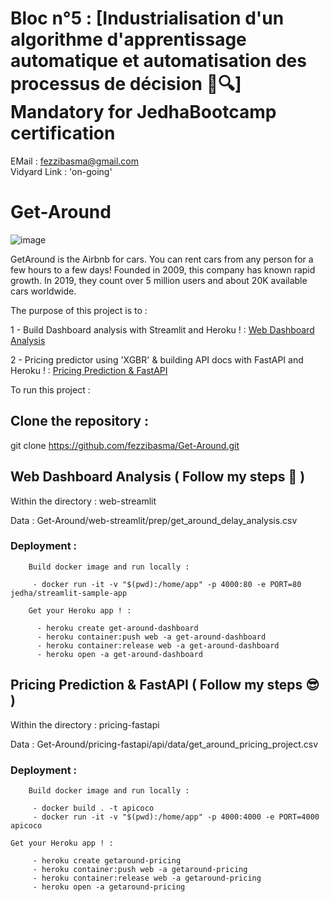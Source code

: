# Bloc n°5 : [Industrialisation d'un algorithme d'apprentissage automatique et automatisation des processus de décision 📁🔍] Mandatory for JedhaBootcamp certification


EMail : fezzibasma@gmail.com                                                                                                                               
Vidyard Link : 'on-going'

# Get-Around 

![image](https://user-images.githubusercontent.com/23299967/208895245-1e88e0d1-3197-4313-8f00-53c177a45bd8.png)

GetAround is the Airbnb for cars. You can rent cars from any person for a few hours to a few days! Founded in 2009, this company has known rapid growth. In 2019, they count over 5 million users and about 20K available cars worldwide.

The purpose of this project is to : 

1 - Build Dashboard analysis with Streamlit and Heroku ! : [Web Dashboard Analysis](https://get-around-dashboard.herokuapp.com)
 
2 - Pricing predictor using 'XGBR' & building API docs with FastAPI and Heroku ! : [Pricing Prediction & FastAPI ](https://getaround-pricing.herokuapp.com/docs#/)
 
 
 To run this project :

## Clone the repository :

git clone https://github.com/fezzibasma/Get-Around.git

## Web Dashboard Analysis ( Follow my steps 🤠 )
 
  Within the directory : web-streamlit

  Data : Get-Around/web-streamlit/prep/get_around_delay_analysis.csv

  ### Deployment :

        Build docker image and run locally :

         - docker run -it -v "$(pwd):/home/app" -p 4000:80 -e PORT=80 jedha/streamlit-sample-app
         
        Get your Heroku app ! :

          - heroku create get-around-dashboard
          - heroku container:push web -a get-around-dashboard
          - heroku container:release web -a get-around-dashboard
          - heroku open -a get-around-dashboard
          
          
          
## Pricing Prediction & FastAPI ( Follow my steps 😎 )
 
  Within the directory : pricing-fastapi

  Data : Get-Around/pricing-fastapi/api/data/get_around_pricing_project.csv

  ### Deployment :

        Build docker image and run locally :

         - docker build . -t apicoco
         - docker run -it -v "$(pwd):/home/app" -p 4000:4000 -e PORT=4000 apicoco
     
    Get your Heroku app ! :

         - heroku create getaround-pricing
         - heroku container:push web -a getaround-pricing
         - heroku container:release web -a getaround-pricing
         - heroku open -a getaround-pricing


 
 


